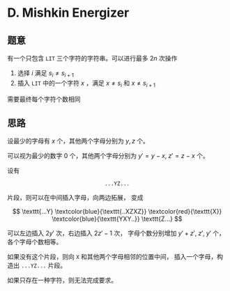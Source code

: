 # D. Mishkin Energizer

## 题意

有一个只包含 `LIT` 三个字符的字符串。可以进行最多 $2n$ 次操作

1. 选择 $i$ 满足 $s_i \neq s_{i+1}$
2. 插入 `LIT` 中的一个字符 $x$ ，满足 $x \neq s_i$ 和 $x \neq s_{i+1}$

需要最终每个字符个数相同

## 思路

设最少的字母有 $x$ 个，其他两个字母分别为 $y, z$ 个。

可以视为最少的数字 $0$ 个，其他两个字母分别为
$y' = y-x, \; z' = z-x$ 个。


设有

$$\texttt{...YZ...}$$

片段，则可以在中间插入字母，向两边拓展，
变成

$$
\texttt{...Y}
\textcolor{blue}{\texttt{..XZXZ}}
\textcolor{red}{\texttt{X}}
\textcolor{blue}{\texttt{YXY..}}
\texttt{Z...}
$$

可以左边插入 $2y'$ 次，右边插入 $2z' - 1$ 次，
字母个数分别增加 $y' + z', \; z', \; y'$ 个，
各个字母个数相等。

如果没有这个片段，则向 `X` 和其他两个字母相邻的位置中间，
插入一个字母，构造出 `...YZ...` 片段。

如果只存在一种字符，则无法完成要求。

